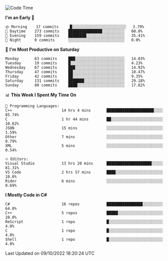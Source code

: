 <!--START_SECTION:waka-->
![Code Time](http://img.shields.io/badge/Code%20Time-855%20hrs%2025%20mins-blue)

**I'm an Early 🐤** 

```text
🌞 Morning    17 commits     █░░░░░░░░░░░░░░░░░░░░░░░░   3.79% 
🌆 Daytime    273 commits    ███████████████░░░░░░░░░░   60.8% 
🌃 Evening    159 commits    ████████░░░░░░░░░░░░░░░░░   35.41% 
🌙 Night      0 commits      ░░░░░░░░░░░░░░░░░░░░░░░░░   0.0%

```
📅 **I'm Most Productive on Saturday** 

```text
Monday       63 commits     ███░░░░░░░░░░░░░░░░░░░░░░   14.03% 
Tuesday      19 commits     █░░░░░░░░░░░░░░░░░░░░░░░░   4.23% 
Wednesday    67 commits     ███░░░░░░░░░░░░░░░░░░░░░░   14.92% 
Thursday     47 commits     ██░░░░░░░░░░░░░░░░░░░░░░░   10.47% 
Friday       42 commits     ██░░░░░░░░░░░░░░░░░░░░░░░   9.35% 
Saturday     131 commits    ███████░░░░░░░░░░░░░░░░░░   29.18% 
Sunday       80 commits     ████░░░░░░░░░░░░░░░░░░░░░   17.82%

```


📊 **This Week I Spent My Time On** 

```text
💬 Programming Languages: 
C++                      14 hrs 4 mins       █████████████████████░░░░   85.74% 
C                        1 hr 44 mins        ██░░░░░░░░░░░░░░░░░░░░░░░   10.62% 
JSON                     15 mins             ░░░░░░░░░░░░░░░░░░░░░░░░░   1.59% 
Other                    7 mins              ░░░░░░░░░░░░░░░░░░░░░░░░░   0.79% 
XML                      5 mins              ░░░░░░░░░░░░░░░░░░░░░░░░░   0.54%

🔥 Editors: 
Visual Studio            13 hrs 20 mins      ████████████████████░░░░░   81.31% 
VS Code                  2 hrs 57 mins       ████░░░░░░░░░░░░░░░░░░░░░   18.0% 
Rider                    6 mins              ░░░░░░░░░░░░░░░░░░░░░░░░░   0.69%

```

**I Mostly Code in C#** 

```text
C#                       16 repos            ████████████████░░░░░░░░░   64.0% 
C++                      5 repos             █████░░░░░░░░░░░░░░░░░░░░   20.0% 
ReScript                 1 repo              █░░░░░░░░░░░░░░░░░░░░░░░░   4.0% 
C                        1 repo              █░░░░░░░░░░░░░░░░░░░░░░░░   4.0% 
Shell                    1 repo              █░░░░░░░░░░░░░░░░░░░░░░░░   4.0%

```



 Last Updated on 09/10/2022 18:20:24 UTC
<!--END_SECTION:waka-->
